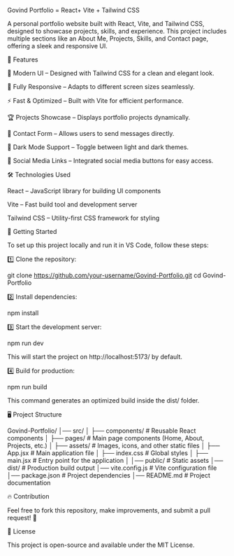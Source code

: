 Govind Portfolio = React+ Vite + Tailwind CSS

A personal portfolio website built with React, Vite, and Tailwind CSS, designed to showcase projects, skills, and experience. This project includes multiple sections like an About Me, Projects, Skills, and Contact page, offering a sleek and responsive UI.

📌 Features

🎨 Modern UI – Designed with Tailwind CSS for a clean and elegant look.

📱 Fully Responsive – Adapts to different screen sizes seamlessly.

⚡ Fast & Optimized – Built with Vite for efficient performance.

🏆 Projects Showcase – Displays portfolio projects dynamically.

📧 Contact Form – Allows users to send messages directly.

🌙 Dark Mode Support – Toggle between light and dark themes.

🔗 Social Media Links – Integrated social media buttons for easy access.

🛠️ Technologies Used

React – JavaScript library for building UI components

Vite – Fast build tool and development server

Tailwind CSS – Utility-first CSS framework for styling

🚀 Getting Started

To set up this project locally and run it in VS Code, follow these steps:

1️⃣ Clone the repository:

git clone https://github.com/your-username/Govind-Portfolio.git
cd Govind-Portfolio

2️⃣ Install dependencies:

npm install

3️⃣ Start the development server:

npm run dev

This will start the project on http://localhost:5173/ by default.

4️⃣ Build for production:

npm run build

This command generates an optimized build inside the dist/ folder.

🖥️ Project Structure

Govind-Portfolio/
│── src/
│   ├── components/      # Reusable React components
│   ├── pages/           # Main page components (Home, About, Projects, etc.)
│   ├── assets/          # Images, icons, and other static files
│   ├── App.jsx          # Main application file
│   ├── index.css        # Global styles
│   ├── main.jsx         # Entry point for the application
│
│── public/              # Static assets
│── dist/                # Production build output
│── vite.config.js       # Vite configuration file
│── package.json         # Project dependencies
│── README.md            # Project documentation

🔥 Contribution

Feel free to fork this repository, make improvements, and submit a pull request! 🚀

📜 License

This project is open-source and available under the MIT License.


